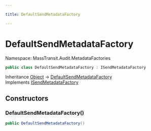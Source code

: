 ```yaml
---

title: DefaultSendMetadataFactory

---
```


# DefaultSendMetadataFactory

Namespace: MassTransit.Audit.MetadataFactories

```csharp
public class DefaultSendMetadataFactory : ISendMetadataFactory
```

Inheritance [Object](https://learn.microsoft.com/en-us/dotnet/api/system.object) → [DefaultSendMetadataFactory](../masstransit-audit-metadatafactories/defaultsendmetadatafactory)<br/>
Implements [ISendMetadataFactory](../masstransit-audit/isendmetadatafactory)

## Constructors

### **DefaultSendMetadataFactory()**

```csharp
public DefaultSendMetadataFactory()
```

